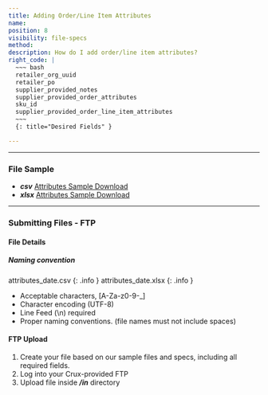 ```yaml
---
title: Adding Order/Line Item Attributes
name:
position: 8
visibility: file-specs
method:
description: How do I add order/line item attributes?
right_code: |
  ~~~ bash
  retailer_org_uuid
  retailer_po
  supplier_provided_notes
  supplier_provided_order_attributes
  sku_id
  supplier_provided_order_line_item_attributes
  ~~~
  {: title="Desired Fields" }

---
```


----
### File Sample

* ***csv*** <a href="https://s3-us-west-2.amazonaws.com/crux-kb/file-samples/supplier-use-cases/csv/attributes_sample.csv">Attributes Sample Download</a>
* ***xlsx*** <a href="https://s3-us-west-2.amazonaws.com/crux-kb/file-samples/supplier-use-cases/xlsx/attributes_sample.xlsx">Attributes Sample Download</a>

----
### Submitting Files - FTP

#### File Details

##### Naming convention

attributes_date.csv
{: .info }
attributes_date.xlsx
{: .info }

- Acceptable characters, [A-Za-z0-9-_]
- Character encoding (UTF-8)
- Line Feed (\n) required
- Proper naming conventions. (file names must not include spaces)

#### FTP Upload
1.	Create your file based on our sample files and specs, including all required fields.
2.	Log into your Crux-provided FTP
3.	Upload file inside ***/in*** directory